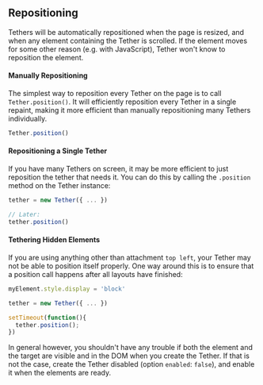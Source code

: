 Repositioning
-----

Tethers will be automatically repositioned when the page is resized, and when any element containing the Tether is scrolled.
If the element moves for some other reason (e.g. with JavaScript), Tether won't know to reposition the element.

#### Manually Repositioning

The simplest way to reposition every Tether on the page is to call `Tether.position()`.  It will efficiently reposition every
Tether in a single repaint, making it more efficient than manually repositioning many Tethers individually.

```javascript
Tether.position()
```

#### Repositioning a Single Tether

If you have many Tethers on screen, it may be more efficient to just reposition the tether that needs it.  You can do this
by calling the `.position` method on the Tether instance:

```javascript
tether = new Tether({ ... })

// Later:
tether.position()
```

#### Tethering Hidden Elements

If you are using
anything other than attachment `top left`, your Tether may not be able to position itself properly.  One way around this is to
ensure that a position call happens after all layouts have finished:

```javascript
myElement.style.display = 'block'

tether = new Tether({ ... })

setTimeout(function(){
  tether.position();
})
```

In general however, you shouldn't have any trouble if both the element and the target are visible and in the DOM when you
create the Tether.  If that is not the case, create the Tether disabled (option `enabled`: `false`), and enable it when
the elements are ready.
